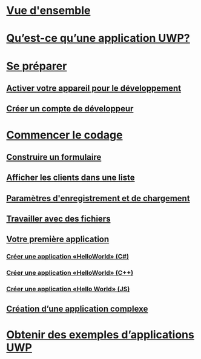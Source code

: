 # [Vue d'ensemble](index.md)
# [Qu’est-ce qu’une application UWP?](../get-started/universal-application-platform-guide.md)
# [Se préparer](../get-started/get-set-up.md)
## [Activer votre appareil pour le développement](../get-started/enable-your-device-for-development.md)
## [Créer un compte de développeur](../get-started/sign-up.md)
# [Commencer le codage](../get-started/create-uwp-apps.md)
## [Construire un formulaire](construct-form-learning-track.md)
## [Afficher les clients dans une liste](display-customers-in-list-learning-track.md)
## [Paramètres d'enregistrement et de chargement](settings-learning-track.md)
## [Travailler avec des fichiers](fileio-learning-track.md)
## [Votre première application](../get-started/your-first-app.md)
### [Créer une application «HelloWorld» (C#)](../get-started/create-a-hello-world-app-xaml-universal.md)
### [Créer une application «HelloWorld» (C++)](../get-started/create-a-basic-windows-10-app-in-cpp.md)
### [Créer une application «Hello World» (JS)](../get-started/create-a-hello-world-app-js-uwp.md)
## [Création d’une application complexe](../get-started/plan-your-app.md)
# [Obtenir des exemples d’applications UWP](../get-started/get-uwp-app-samples.md)